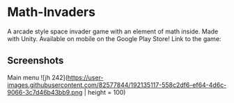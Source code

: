 # Math-Invaders
A arcade style space invader game with an element of math inside. Made with Unity.
Available on mobile on the Google Play Store!
Link to the game: 

## Screenshots
Main menu
![jh 242](https://user-images.githubusercontent.com/82577844/192135117-558c2df6-ef64-4d6c-9066-3c7d46b43bb9.png | height = 100)
